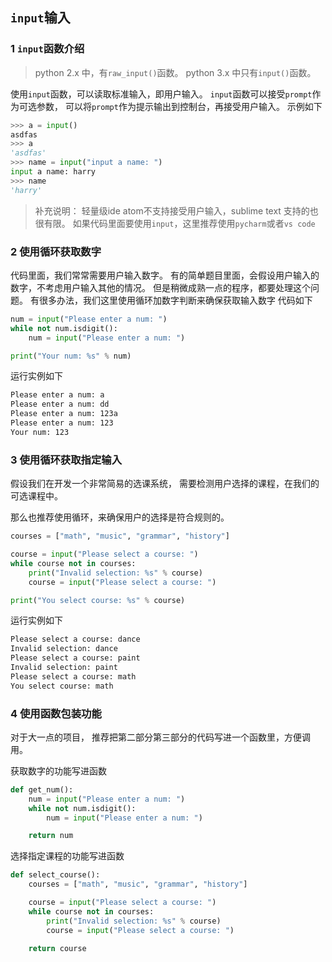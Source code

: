 ## `input`输入
### 1 `input`函数介绍
> python 2.x 中，有`raw_input()`函数。
> python 3.x 中只有`input()`函数。

使用`input`函数，可以读取标准输入，即用户输入。
`input`函数可以接受`prompt`作为可选参数，
可以将`prompt`作为提示输出到控制台，再接受用户输入。
示例如下
```python
>>> a = input()
asdfas
>>> a
'asdfas'
>>> name = input("input a name: ")
input a name: harry
>>> name
'harry'
```

> 补充说明： 轻量级ide atom不支持接受用户输入，sublime text 支持的也很有限。
> 如果代码里面要使用`input`，这里推荐使用`pycharm`或者`vs code`

### 2 使用循环获取数字
代码里面，我们常常需要用户输入数字。
有的简单题目里面，会假设用户输入的数字，不考虑用户输入其他的情况。
但是稍微成熟一点的程序，都要处理这个问题。
有很多办法，我们这里使用循环加数字判断来确保获取输入数字
代码如下
```python
num = input("Please enter a num: ")
while not num.isdigit():
    num = input("Please enter a num: ")

print("Your num: %s" % num)
```

运行实例如下
```txt
Please enter a num: a
Please enter a num: dd
Please enter a num: 123a
Please enter a num: 123
Your num: 123
```
### 3 使用循环获取指定输入
假设我们在开发一个非常简易的选课系统，
需要检测用户选择的课程，在我们的可选课程中。

那么也推荐使用循环，来确保用户的选择是符合规则的。

```python
courses = ["math", "music", "grammar", "history"]

course = input("Please select a course: ")
while course not in courses:
    print("Invalid selection: %s" % course)
    course = input("Please select a course: ")

print("You select course: %s" % course)
```

运行实例如下
```txt
Please select a course: dance
Invalid selection: dance
Please select a course: paint
Invalid selection: paint
Please select a course: math
You select course: math
```

### 4 使用函数包装功能
对于大一点的项目，
推荐把第二部分第三部分的代码写进一个函数里，方便调用。

获取数字的功能写进函数
```python
def get_num():
    num = input("Please enter a num: ")
    while not num.isdigit():
        num = input("Please enter a num: ")

    return num
```

选择指定课程的功能写进函数
```python
def select_course():
    courses = ["math", "music", "grammar", "history"]

    course = input("Please select a course: ")
    while course not in courses:
        print("Invalid selection: %s" % course)
        course = input("Please select a course: ")

    return course
```

